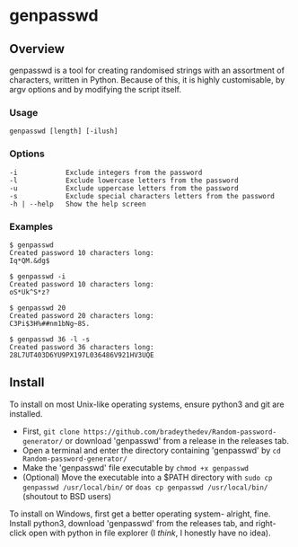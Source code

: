 # genpasswd

## Overview
genpasswd is a tool for creating randomised strings with an assortment of characters, written in Python. Because of this, it is highly customisable, by argv options and by modifying the script itself.

### Usage
```genpasswd [length] [-ilush]```

### Options
```
-i            Exclude integers from the password
-l            Exclude lowercase letters from the password
-u            Exclude uppercase letters from the password
-s            Exclude special characters letters from the password
-h | --help   Show the help screen
```

### Examples
```
$ genpasswd
Created password 10 characters long:
Iq*QM.&dg$
```
```
$ genpasswd -i
Created password 10 characters long:
oS*Uk^S*z?
```
```
$ genpasswd 20
Created password 20 characters long:
C3Pi$3H%##nm1bNg~8S.
```
```
$ genpasswd 36 -l -s
Created password 36 characters long:
28L7UT403D6YU9PX197L036486V921HV3UQE
```
## Install
To install on most Unix-like operating systems, ensure python3 and git are installed.
- First, `git clone https://github.com/bradeythedev/Random-password-generator/` or download 'genpasswd' from a release in the releases tab.
- Open a terminal and enter the directory containing 'genpasswd' by `cd Random-password-generator/`
- Make the 'genpasswd' file executable by `chmod +x genpasswd`
- (Optional) Move the executable into a $PATH directory with `sudo cp genpasswd /usr/local/bin/` or `doas cp genpasswd /usr/local/bin/` (shoutout to BSD users)

To install on Windows, first get a better operating system- alright, fine. Install python3, download 'genpasswd' from the releases tab, and right-click open with python in file explorer (I *think*, I honestly have no idea).
